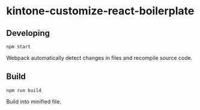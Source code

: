 # kintone-customize-react-boilerplate

## Developing

```
npm start
```

Webpack automatically detect changes in files and recompile source code.

## Build

```
npm run build
```

Build into minified file.
